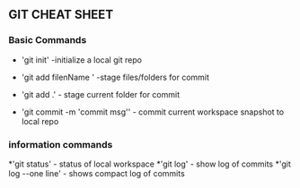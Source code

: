 ## GIT CHEAT SHEET

### Basic Commands
* 'git init' -initialize a local git repo
* 'git add filenName ' -stage files/folders for commit
* 'git add .' - stage current folder for commit

* 'git commit -m 'commit msg'' - commit current workspace snapshot to local repo


### information commands
*'git status' - status of local workspace
*'git log' - show log of commits
*'git log --one line' - shows compact log of commits

